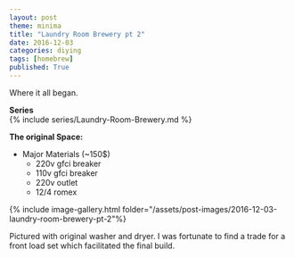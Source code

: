 ```yaml
---
layout: post
theme: minima
title: "Laundry Room Brewery pt 2"
date: 2016-12-03
categories: diying
tags: [homebrew]
published: True
---
```

<!-- excerpt -->
Where it all began.
<!-- excerpt -->

**Series**  
{% include series/Laundry-Room-Brewery.md %}

**The original Space:**  
- Major Materials (~150$)
  - 220v gfci breaker
  - 110v gfci breaker
  - 220v outlet
  - 12/4 romex



{% include image-gallery.html folder="/assets/post-images/2016-12-03-laundry-room-brewery-pt-2"%}

Pictured with original washer and dryer. I was fortunate to find a trade for a front load set which facilitated the final build.
